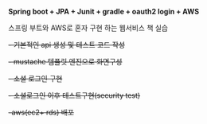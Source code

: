 **Spring boot + JPA + Junit + gradle + oauth2 login + AWS**

스프링 부트와 AWS로 혼자 구현 하는 웹서비스 책 실습

~~- 기본적인 api 생성 및 테스트 코드 작성~~

~~- mustache 템플릿 엔진으로 화면구성~~ 

~~- 소셜 로그인 구현~~

~~- 소셜로그인 이후 테스트구현(security test)~~

~~-aws(ec2+ rds) 배포~~

